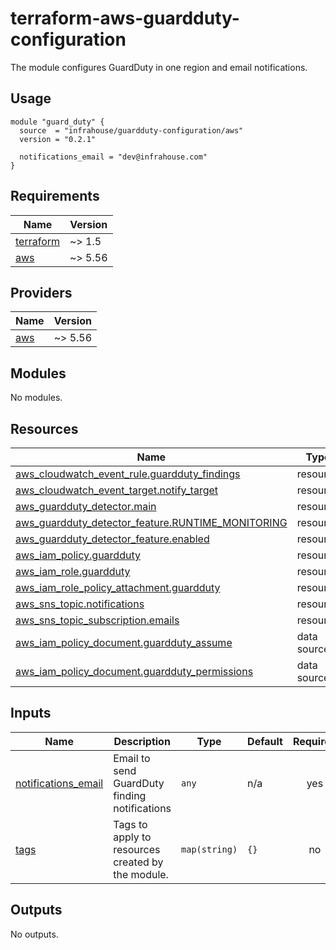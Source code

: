 # terraform-aws-guardduty-configuration

The module configures GuardDuty in one region and email notifications.

## Usage

```hcl
module "guard_duty" {
  source  = "infrahouse/guardduty-configuration/aws"
  version = "0.2.1"

  notifications_email = "dev@infrahouse.com"
}
```
## Requirements

| Name | Version |
|------|---------|
| <a name="requirement_terraform"></a> [terraform](#requirement\_terraform) | ~> 1.5 |
| <a name="requirement_aws"></a> [aws](#requirement\_aws) | ~> 5.56 |

## Providers

| Name | Version |
|------|---------|
| <a name="provider_aws"></a> [aws](#provider\_aws) | ~> 5.56 |

## Modules

No modules.

## Resources

| Name | Type |
|------|------|
| [aws_cloudwatch_event_rule.guardduty_findings](https://registry.terraform.io/providers/hashicorp/aws/latest/docs/resources/cloudwatch_event_rule) | resource |
| [aws_cloudwatch_event_target.notify_target](https://registry.terraform.io/providers/hashicorp/aws/latest/docs/resources/cloudwatch_event_target) | resource |
| [aws_guardduty_detector.main](https://registry.terraform.io/providers/hashicorp/aws/latest/docs/resources/guardduty_detector) | resource |
| [aws_guardduty_detector_feature.RUNTIME_MONITORING](https://registry.terraform.io/providers/hashicorp/aws/latest/docs/resources/guardduty_detector_feature) | resource |
| [aws_guardduty_detector_feature.enabled](https://registry.terraform.io/providers/hashicorp/aws/latest/docs/resources/guardduty_detector_feature) | resource |
| [aws_iam_policy.guardduty](https://registry.terraform.io/providers/hashicorp/aws/latest/docs/resources/iam_policy) | resource |
| [aws_iam_role.guardduty](https://registry.terraform.io/providers/hashicorp/aws/latest/docs/resources/iam_role) | resource |
| [aws_iam_role_policy_attachment.guardduty](https://registry.terraform.io/providers/hashicorp/aws/latest/docs/resources/iam_role_policy_attachment) | resource |
| [aws_sns_topic.notifications](https://registry.terraform.io/providers/hashicorp/aws/latest/docs/resources/sns_topic) | resource |
| [aws_sns_topic_subscription.emails](https://registry.terraform.io/providers/hashicorp/aws/latest/docs/resources/sns_topic_subscription) | resource |
| [aws_iam_policy_document.guardduty_assume](https://registry.terraform.io/providers/hashicorp/aws/latest/docs/data-sources/iam_policy_document) | data source |
| [aws_iam_policy_document.guardduty_permissions](https://registry.terraform.io/providers/hashicorp/aws/latest/docs/data-sources/iam_policy_document) | data source |

## Inputs

| Name | Description | Type | Default | Required |
|------|-------------|------|---------|:--------:|
| <a name="input_notifications_email"></a> [notifications\_email](#input\_notifications\_email) | Email to send GuardDuty finding notifications | `any` | n/a | yes |
| <a name="input_tags"></a> [tags](#input\_tags) | Tags to apply to resources created by the module. | `map(string)` | `{}` | no |

## Outputs

No outputs.
